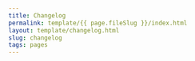 ```yaml
---
title: Changelog
permalink: template/{{ page.fileSlug }}/index.html
layout: template/changelog.html
slug: changelog
tags: pages
---
```



